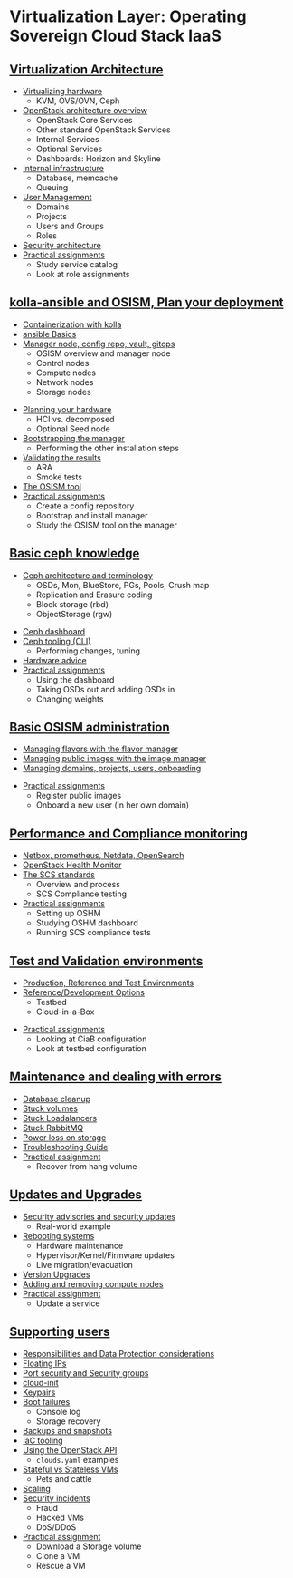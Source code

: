 # Virtualization Layer: Operating Sovereign Cloud Stack IaaS

## [Virtualization Architecture](Virt-Architecture.md)
* [Virtualizing hardware](Virt-Architecture.md#virtualizing-hardware)
    * KVM, OVS/OVN, Ceph
* [OpenStack architecture overview](Virt-Architecture.md#openstack-architecture-overview)
    * OpenStack Core Services
    * Other standard OpenStack Services
    * Internal Services
    * Optional Services
    * Dashboards: Horizon and Skyline
* [Internal infrastructure](Virt-Architecture.md#internal-infrastructure)
    * Database, memcache
    * Queuing
* [User Management](Virt-Architecture.md#openstack-user-managment)
    * Domains
    * Projects
    * Users and Groups
    * Roles
* [Security architecture](Virt-Architecture.md#security-architecture)
* [Practical assignments](Virt-Architecture.md#assignments-virtualization-architecture)
    * Study service catalog
    * Look at role assignments

## [kolla-ansible and OSISM, Plan your deployment](Kolla-OSISM.md)
* [Containerization with kolla](Kolla-OSISM.md#containerized-openstack-with-kolla-ansible)
* [ansible Basics](Kolla-OSISM.md#ansible-1x2)
* [Manager node, config repo, vault, gitops](Kolla-OSISM.md#osism-open-source-infrastructure-manager)
    * OSISM overview and manager node
    * Control nodes
    * Compute nodes
    * Network nodes
    * Storage nodes
<!--* [SW-defined Networking (SDN) with OVN/OvS](OVN-Intro.md)-->
* [Planning your hardware](Kolla-OSISM.md#planning-hardware)
    * HCI vs. decomposed
    * Optional Seed node
* [Bootstrapping the manager](Kolla-OSISM.md#osism-installation-workflow)
    * Performing the other installation steps
* [Validating the results](Kolla-OSISM.md#validating-that-the-installed-environment-works)
    * ARA
    * Smoke tests
* [The OSISM tool](Kolla-OSISM.md#the-osism-tool)
* [Practical assignments](Kolla-OSISM.md#practical-assignments-for-osism)
    * Create a config repository
    * Bootstrap and install manager
    * Study the OSISM tool on the manager

## [Basic ceph knowledge](Ceph-Knowledge.md)
* [Ceph architecture and terminology](Ceph-Knowledge.md#introduction-to-ceph)
    * OSDs, Mon, BlueStore, PGs, Pools, Crush map
    * Replication and Erasure coding
    * Block storage (rbd)
    * ObjectStorage (rgw)
<!--* Optional: CephFS -->
* [Ceph dashboard](Ceph-Knowledge.md#ceph-dashboard)
* [Ceph tooling (CLI)](Ceph-Knowledge.md#ceph-command-line-tooling)
    * Performing changes, tuning
* [Hardware advice](Ceph-Knowledge.md#planning-hardware-for-ceph)
* [Practical assignments](Ceph-Knowledge.md#assignments-for-ceph)
    * Using the dashboard
    * Taking OSDs out and adding OSDs in
    * Changing weights

## [Basic OSISM administration](OSISM-Admin.md)
* [Managing flavors with the flavor manager](OSISM-Admin.md#openstack-flavor-manager)
* [Managing public images with the image manager](OSISM-Admin.md#image-manager)
* [Managing domains, projects, users, onboarding](OSISM-Admin.md#onboarding-users)
<!-- TODO* Collecting usage data (telemetry)-->
* [Practical assignments](OSISM-Admin.md#assignments-manager)
    * Register public images
    * Onboard a new user (in her own domain)

## [Performance and Compliance monitoring](Perf-Compl-Monitoring.md)
* [Netbox, prometheus, Netdata, OpenSearch](Perf-Compl-Monitoring.md#osism-manager-management-tools)
* [OpenStack Health Monitor](Perf-Compl-Monitoring.md#openstack-health-monitor-oshm)
* [The SCS standards](Perf-Compl-Monitoring.md#scs-standards)
    * Overview and process
    * SCS Compliance testing
* [Practical assignments](Perf-Compl-Monitoring.md#assignments-monitoring-and-compliance)
    * Setting up OSHM
    * Studying OSHM dashboard
    * Running SCS compliance tests

## [Test and Validation environments](Environments.md)
* [Production, Reference and Test Environments](Environments.md#production-reference-and-test-environments)
* [Reference/Development Options](Environments.md#options-for-your-environments)
    * Testbed
    * Cloud-in-a-Box
<!--* Validating changes-->
* [Practical assignments](Environments.md#assignments)
    * Looking at CiaB configuration
    * Look at testbed configuration

## [Maintenance and dealing with errors](Maintenance.md)
* [Database cleanup](Maintenance.md#database-cleanup)
* [Stuck volumes](Maintenance.md#stuck-volumes)
* [Stuck Loadalancers](Maintenance.md#stuck-loadbalancers)
* [Stuck RabbitMQ](Maintenance.md#rabbitmq-issues)
* [Power loss on storage](Maintenance.md#power-loss-on-storage)
* [Troubleshooting Guide](https://docs.scs.community/docs/iaas/guides/troubleshooting-guide/)
* [Practical assignment](Maintenance.md#practical-assignment)
    * Recover from hang volume

## [Updates and Upgrades](Updates.md)
* [Security advisories and security updates](Updates.md#security-updates)
    * Real-world example
* [Rebooting systems](Updates.md#rebooting-systems)
    * Hardware maintenance
    * Hypervisor/Kernel/Firmware updates
    * Live migration/evacuation
* [Version Upgrades](Updates.md#version-upgrades)
* [Adding and removing compute nodes](Updates.md#adding-and-removing-compute-nodes)
* [Practical assignment](Updates.md#practical-assignment)
    * Update a service

## [Supporting users](Support.md)
* [Responsibilities and Data Protection considerations](Support.md#responsibilities-and-data-protection-considerations)
* [Floating IPs](Support.md#floating-ips)
* [Port security and Security groups](Support.md#security-groups)
* [cloud-init](Support.md#cloud-init)
* [Keypairs](Support.md#keypairs)
* [Boot failures](Support.md#troubleshooting-boot-issues-self-support)
    * Console log
    * Storage recovery
* [Backups and snapshots](Support.md#snapshots-and-backups)
* [IaC tooling](Support.md#iac-tooling)
* [Using the OpenStack API](Support.md#using-the-openstack-api)
    * `clouds.yaml` examples
* [Stateful vs Stateless VMs](Support.md#stateful-vs-stateless-design)
    * Pets and cattle
* [Scaling](Support.md#scaling)
* [Security incidents](Support.md#security-incidents-provider-perspective)
    * Fraud
    * Hacked VMs
    * DoS/DDoS
* [Practical assignment](Support.md#practical-assignments-user-perspective)
    * Download a Storage volume
    * Clone a VM
    * Rescue a VM

